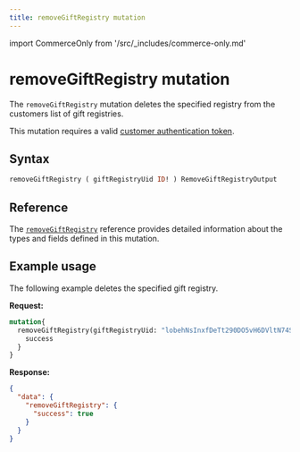 ```yaml
---
title: removeGiftRegistry mutation
---
```


import CommerceOnly from '/src/_includes/commerce-only.md'

<CommerceOnly />

# removeGiftRegistry mutation

The `removeGiftRegistry` mutation deletes the specified registry from the customers list of gift registries.

This mutation requires a valid [customer authentication token](../../customer/mutations/generate-token.md).

## Syntax

```graphql
removeGiftRegistry ( giftRegistryUid ID! ) RemoveGiftRegistryOutput
```

## Reference

The [`removeGiftRegistry`](https://developer.adobe.com/commerce/webapi/graphql-api/index.html#mutation-removeGiftRegistry) reference provides detailed information about the types and fields defined in this mutation.

## Example usage

The following example deletes the specified gift registry.

**Request:**

```graphql
mutation{
  removeGiftRegistry(giftRegistryUid: "lobehNsInxfDeTt290DO5vH6DVltN74S"){
    success
  }
}
```

**Response:**

```json
{
  "data": {
    "removeGiftRegistry": {
      "success": true
    }
  }
}
```
